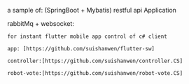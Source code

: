 a sample of: 
(SpringBoot + Mybatis) 
restful api Application


rabbitMq + websocket:
 
    for instant flutter mobile app control of c# client 

    app: [https://github.com/suishanwen/flutter-sw]

    controller:[https://github.com/suishanwen/controller.CS]
    
    robot-vote:[https://github.com/suishanwen/robot-vote.CS]